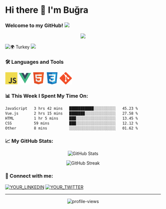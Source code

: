 # Hi there 👋 I'm Buğra

<h3>Welcome to my GitHub! <img src="https://media.giphy.com/media/hvRJCLFzcasrR4ia7z/giphy.gif" width="25px"></h3>

<p align="center">
  <a href="https://github.com/DenverCoder1/readme-typing-svg"><img src="https://readme-typing-svg.herokuapp.com?lines=Full-Stack+Developer;Always+learning+new+things&center=true&width=380&height=45"></a>
</p>

<p>
  <img alt="🌍 Turkey" src="https://img.shields.io/badge/🌍-Turkey-blue" />
  <img src="https://img.shields.io/badge/Timezone-Europe%2FIstanbul-blue" />
</p>

### 🛠️ Languages and Tools

<p align="left">
  <img src="https://raw.githubusercontent.com/devicons/devicon/master/icons/javascript/javascript-original.svg" alt="javascript" width="40" height="40"/>
  <img src="https://raw.githubusercontent.com/devicons/devicon/master/icons/vuejs/vuejs-original.svg" alt="vuejs" width="40" height="40"/>
  <img src="https://raw.githubusercontent.com/devicons/devicon/master/icons/html5/html5-original.svg" alt="html5" width="40" height="40"/>
  <img src="https://raw.githubusercontent.com/devicons/devicon/master/icons/css3/css3-original.svg" alt="css3" width="40" height="40"/>
  <img src="https://raw.githubusercontent.com/devicons/devicon/master/icons/git/git-original.svg" alt="git" width="40" height="40"/>
</p>

### 📊 This Week I Spent My Time On:
<!--START_SECTION:waka-->
```text
JavaScript   3 hrs 42 mins   ███████████░░░░░░░░░░   45.23 % 
Vue.js       2 hrs 15 mins   ███████░░░░░░░░░░░░░░   27.58 % 
HTML         1 hr 5 mins     ███░░░░░░░░░░░░░░░░░░   13.45 % 
CSS          59 mins         ███░░░░░░░░░░░░░░░░░░   12.12 % 
Other        8 mins          ░░░░░░░░░░░░░░░░░░░░░   01.62 % 
```
<!--END_SECTION:waka-->

### 📈 My GitHub Stats:

<p align="center">
  <img src="https://github-readme-stats.vercel.app/api?username=YOUR_GITHUB_USERNAME&show_icons=true&theme=gotham" alt="GitHub Stats" />
</p>

<p align="center">
  <img src="https://github-readme-streak-stats.herokuapp.com/?user=YOUR_GITHUB_USERNAME&theme=gotham" alt="GitHub Streak" />
</p>

### 🤝 Connect with me:

<p align="left">
<a href="https://linkedin.com/in/YOUR_LINKEDIN" target="blank"><img align="center" src="https://raw.githubusercontent.com/rahuldkjain/github-profile-readme-generator/master/src/images/icons/Social/linked-in-alt.svg" alt="YOUR_LINKEDIN" height="30" width="40" /></a>
<a href="https://twitter.com/YOUR_TWITTER" target="blank"><img align="center" src="https://raw.githubusercontent.com/rahuldkjain/github-profile-readme-generator/master/src/images/icons/Social/twitter.svg" alt="YOUR_TWITTER" height="30" width="40" /></a>
</p>

---
<p align="center">
  <img src="https://komarev.com/ghpvc/?username=YOUR_GITHUB_USERNAME&label=Profile%20views&color=0e75b6&style=flat" alt="profile-views" />
</p>
